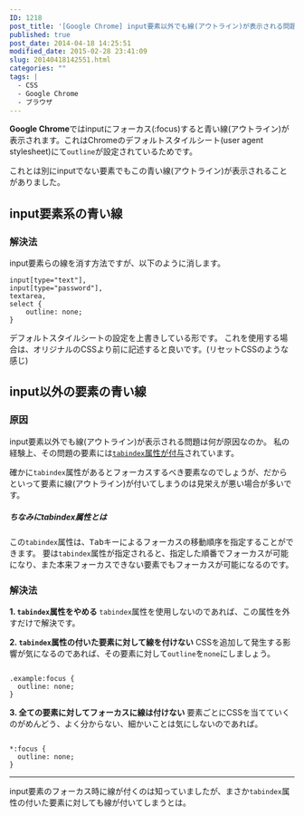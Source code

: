 ```yaml
---
ID: 1218
post_title: '[Google Chrome] input要素以外でも線(アウトライン)が表示される問題'
published: true
post_date: 2014-04-18 14:25:51
modified_date: 2015-02-28 23:41:09
slug: 20140418142551.html
categories: ""
tags: |
  - CSS
  - Google Chrome
  - ブラウザ
---
```

<b>Google Chrome</b>ではinputにフォーカス(:focus)すると青い線(アウトライン)が表示されます。これはChromeのデフォルトスタイルシート(user agent stylesheet)にて<code>outline</code>が設定されているためです。

これとは別にinputでない要素でもこの青い線(アウトライン)が表示されることがありました。
<!--more-->
<h2>input要素系の青い線</h2>
<h3>解決法</h3>
input要素らの線を消す方法ですが、以下のように消します。
<pre class="language-css"><code>input[type="text"], 
input[type="password"], 
textarea, 
select {
    outline: none;
}</code></pre>

デフォルトスタイルシートの設定を上書きしている形です。
これを使用する場合は、オリジナルのCSSより前に記述すると良いです。<span class="text-muted">(リセットCSSのような感じ)</span>

<h2>input以外の要素の青い線</h2>
<h3>原因</h3>
input要素以外でも線(アウトライン)が表示される問題は何が原因なのか。
私の経験上、その問題の要素には<u><code>tabindex</code>属性が付与</u>されています。

確かに<code>tabindex</code>属性があるとフォーカスするべき要素なのでしょうが、だからといって要素に線(アウトライン)が付いてしまうのは見栄えが悪い場合が多いです。

<h5 class="h4">ちなみにtabindex属性とは</h6>
この<code>tabindex</code>属性は、<kbd>Tabキー</kbd>によるフォーカスの移動順序を指定することができます。
要は<code>tabindex</code>属性が指定されると、指定した順番でフォーカスが可能になり、また本来フォーカスできない要素でもフォーカスが可能になるのです。

<h3>解決法</h3>
<strong>1. <code>tabindex</code>属性をやめる</strong>
<code>tabindex</code>属性を使用しないのであれば、この属性を外すだけで解決です。

<strong>2. <code>tabindex</code>属性の付いた要素に対して線を付けない</strong>
CSSを追加して発生する影響が気になるのであれば、その要素に対して<code>outline</code>を<code>none</code>にしましょう。
<pre class="language-css"><code>
.example:focus {
  outline: none;
}</code></pre>


<strong>3. 全ての要素に対してフォーカスに線は付けない</strong>
要素ごとにCSSを当てていくのがめんどう、よく分からない、細かいことは気にしないのであれば。
<pre class="language-css"><code>
*:focus {
  outline: none;
}</code></pre>

---
input要素のフォーカス時に線が付くのは知っていましたが、まさか<code>tabindex</code>属性の付いた要素に対しても線が付いてしまうとは。